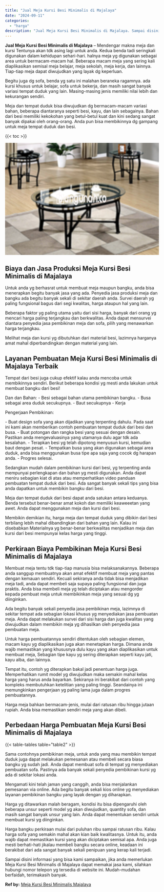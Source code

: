 ```yaml
---
title: "Jual Meja Kursi Besi Minimalis di Majalaya"
date: "2024-09-11"
categories: 
  - "harga"
description: "Jual Meja Kursi Besi Minimalis di Majalaya. Sampai disini informasi yang bisa kami sampaikan, jika anda memerlukan Meja Kursi Besi Minimalis di Majalaya dapa..."
---
```


**Jual Meja Kursi Besi Minimalis di Majalaya** – Mendengar makna meja dan kursi Tentunya akan tdk asing lagi untuk anda. Kedua benda tadi seringkali digunakan dalam kehidupan sehari-hari. halnya meja yg digunakan sebagai area untuk bermacam-macam hal. Beberapa macam meja yang sering kali diaplikasikan semisal meja belajar, meja sekolah, meja kerja, dan lainnya. Tiap-tiap meja dapat diwujudkan yang layak dg keperluan.

Begitu juga dg sofa, benda yg satu ini malahan beraneka ragamnya. ada kursi khusus untuk belajar, sofa untuk bekerja, dan masih sangat banyak variasi tempat duduk yang lain. Masing-masing jenis memiliki nilai lebih dan kekurangan sendiri.

Meja dan tempat duduk bisa diwujudkan dg bermacam-macam variasi bahan, beberapa diantaranya seperti besi, kayu, dan lain sebagainya. Bahan dari besi memiliki kekokohan yang betul-betul kuat dan kini sedang sangat banyak dipakai oleh orang-orang. Anda pun bisa membikinnya dg gampang untuk meja tempat duduk dan besi.

{{< toc >}}

![Jual Meja Kursi Besi Minimalis di Majalaya](/images/jual-meja-besi-murah18.png)

## Biaya dan Jasa Produksi Meja Kursi Besi Minimalis di Majalaya

Untuk anda yg berhasrat untuk membuat meja maupun bangku, anda bisa menerapkan begitu banyak jasa yang ada. Penyedia jasa produksi meja dan bangku ada begitu banyak sekali di sekitar daerah anda. Survei daerah yg paling fungsional bagus dari segi kwalitas, harga ataupun hal yang lain.

Beberapa faktor yg paling utama yaitu dari sisi harga, banyak dari orang yg mencari harga paling terjangkau dan berkwalitas. Anda dapat mensurvei diantara penyedia jasa pembikinan meja dan sofa, pilih yang menawarkan harga terjangkau.

Melihat meja dan kursi yg dibutuhkan dari material besi, lazimnya harganya amat mahal diperbandingkan dengan material yang lain.

## Layanan Pembuatan Meja Kursi Besi Minimalis di Majalaya Terbaik

Tempat dari besi juga cukup efektif kalau anda mencoba untuk membikinnya sendiri. Berikut beberapa kondisi yg mesti anda lakukan untuk membuat bangku dari besi!

Dan dan Bahan: - Besi sebagai bahan utama pembikinan bangku. - Busa sebagai area duduk secukupnya. - Baut secukupnya - Kerja

Pengerjaan Pembikinan:

\- Buat design sofa yang akan dijadikan yang terpenting dahulu. Pada saat ini kami akan memberikan contoh pembuatan tempat duduk dari besi dan busa. - Buat potongan dan rangka besi yang sesuai dengan desain. Pastikan anda mengevaluasinya yang utamanya dulu agar tdk ada kesalahan. - Terapkan besi yg telah dipotong menyusun kursi, kemudian baut dengan pesat. - Tempatkan busa yang akan digunakan sebagai area duduk, anda bisa menggunakan busa tipe apa saja yang cocok dg harapan anda. - Progres selesai.

Sedangkan mudah dalam pembikinan kursi dari besi, yg terpenting anda mempunyai perlengkapan dan bahan yg mesti digunakan. Anda dapat meniru sebagian kiat di atas atau memperhatikan video panduan pembuatan tempat duduk dari besi. Ada sangat banyak sekali tips yang bisa anda dapatkan untuk membikin bangku dari besi.

Meja dan tempat duduk dari besi dapat anda satukan antara keduanya. Benda tersebut benar-benar amat kokoh dan memiliki keaweeetan yang awet. Anda dapat menggunakan meja dan kursi dari besi.

Membikin demikian itu, harga meja dan tempat duduk yang dibikin dari besi terbilang lebih mahal dibandingkan dari bahan yang lain. Kalau ini disebabkan Materialnya yg benar-benar berkwalitas menjadikan meja dan kursi dari besi mempunyai kelas harga yang tinggi.

## Perkiraan Biaya Pembikinan Meja Kursi Besi Minimalis di Majalaya

Membuat meja tentu tdk tiap-tiap manusia bisa melaksanakannya. Beberapa anda sanggup membuatnya akan amat efektif membuat meja yang pantas dengan kemauan sendiri. Kecuali sekiranya anda tidak bisa menjadikan meja tadi, anda dapat membeli saja supaya paling fungsional dan juga praktis. Anda bisa membeli meja yg telah diciptakan atau mengorder kepada pembuat meja untuk membikinkan meja yang sesuai dg yg diinginkan.

Ada begitu banyak sekali penyedia jasa pembikinan meja, lazimnya di sekitar tempat ada sebagian lokasi khusus yg menyediakan jasa pembuatan meja. Anda dapat melakukan survei dari sisi harga dan juga kwalitas yang diwujudkan dalam membikin meja yg dihasilkan oleh penyedia jasa pembuatan meja.

Untuk harga pembuatannya sendiri ditentukan oleh sebagian elemen, macam kayu yg diaplikasikan juga akan menetapkan harga. Dimana anda wajib memastikan yang khususnya dulu kayu yang akan diaplikasikan untuk membuat meja, Sebagian tipe kayu yg sering diterapkan seperti kayu jati, kayu alba, dan lainnya.

Tempat itu, contoh yg diterapkan bakal jadi penentuan harga juga. Memperhatikan rumit model yg diwujudkan maka semakin mahal kelas harga yang harus anda bayarkan. Sekiranya ini berakibat dari contoh yang kompleks membutuhkan ketelitian yang paling tinggi. Seandainya ini memungkinkan pengerjaan yg paling lama juga dalam progres pembuatannya.

Harga meja bahkan bermacam-jenis, mulai dari ratusan ribu hingga jutaan rupiah. Anda bisa memastikan sendiri meja yang akan dibeli.

## Perbedaan Harga Pembuatan Meja Kursi Besi Minimalis di Majalaya

{{< table-tables table="table2" >}}

Sama contohnya pembikinan meja, untuk anda yang mau membikin tempat duduk juga dapat melakukan pemesanan atau membeli secara biasa bangku yg sudah jadi. Anda dapat membuat sofa di tempat yg menyediakan pembuatan sofa. Pastinya ada banyak sekali penyedia pembikinan kursi yg ada di sekitar lokasi anda.

Mengamati kini telah jaman yang canggih, anda bisa menjalankan pemesanan via online. Ada begitu banyak sekali kios online yg menyediakan layanan pembikinan bangku yang layak dengan yg diharapkan.

Harga yg ditawarkan malah beragam, kondisi itu bisa dipengaruhi oleh beberapa unsur seperti model yg akan diwujudkan, quantity sofa, dan masih sangat banyak unsur yang lain. Anda dapat menentukan sendiri untuk membuat kursi yg diinginkan.

Harga bangku perkiraan mulai dari puluhan ribu sampai ratusan ribu. Kalau harga sofa yang semakin mahal akan kian baik kwalitasnya. Untuk itu, anda wajib dapat memastikan kursi yang akan diciptakan semisal apa. Anda juga mesti berhati-hati jikalau membeli bangku secara online, keadaan ini berakibat dari ada sangat banyak sekali penipuan yang kerap kali terjadi.

Sampai disini informasi yang bisa kami sampaikan, jika anda memerlukan Meja Kursi Besi Minimalis di Majalaya dapat memakai jasa kami, silahkan hubungi nomor telepon yg tersedia di website ini. Mudah-mudahan berfaidah, terimakasih banyak.

**Ref by:** [Meja Kursi Besi Minimalis Majalaya](https://id.wikipedia.org/wiki/Meja)
